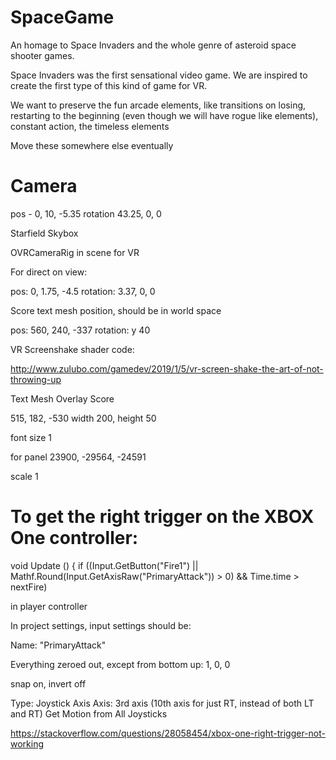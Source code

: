 # SpaceGame


An homage to Space Invaders and the whole genre of asteroid space shooter games.

Space Invaders was the first sensational video game. We are inspired to create the first type of this kind of game for VR.

We want to preserve the fun arcade elements, like transitions on losing, restarting to the beginning (even though we will have rogue like elements), constant action, the timeless elements






<p>
<p>




<p> Move these somewhere else eventually


# Camera

pos - 0, 10, -5.35
rotation 43.25, 0, 0


Starfield Skybox

OVRCameraRig in scene for VR




For direct on view:

pos: 0, 1.75, -4.5
rotation: 3.37, 0, 0


Score text mesh position, should be in world space

pos: 560, 240, -337
rotation: y 40


VR Screenshake shader code:

http://www.zulubo.com/gamedev/2019/1/5/vr-screen-shake-the-art-of-not-throwing-up



Text Mesh Overlay Score

515, 182, -530
width 200, height 50

font size 1

for panel
23900, -29564, -24591

scale
1

# To get the right trigger on the XBOX One controller:

void Update ()
	{
		if ((Input.GetButton("Fire1") || Mathf.Round(Input.GetAxisRaw("PrimaryAttack")) > 0) && Time.time > nextFire) 
		
 
in player controller


In project settings, input settings should be:

Name: "PrimaryAttack"

Everything zeroed out, except from bottom up: 1, 0, 0


snap on, invert off

Type: Joystick Axis
Axis: 3rd axis (10th axis for just RT, instead of both LT and RT)
Get Motion from All Joysticks

https://stackoverflow.com/questions/28058454/xbox-one-right-trigger-not-working


